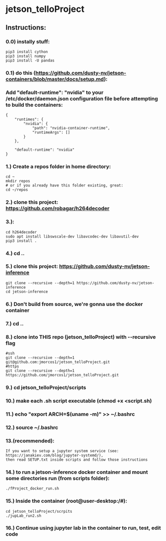 # jetson_telloProject
## Instructions:
### 0.0) instally stuff:
    pip3 install cython
    pip3 install numpy
    pip3 install -U pandas
### 0.1) do this (https://github.com/dusty-nv/jetson-containers/blob/master/docs/setup.md):
### Add "default-runtime": "nvidia" to your /etc/docker/daemon.json configuration file before attempting to build the containers:
    {
        "runtimes": {
            "nvidia": {
                "path": "nvidia-container-runtime",
                "runtimeArgs": []
            }
        },

        "default-runtime": "nvidia"
    }
### 1.) Create a repos folder in home directory:
    cd ~
    mkdir repos
    # or if you already have this folder existing, great:
    cd ~/repos
### 2.) clone this project: https://github.com/robagar/h264decoder
### 3.):
    cd h264decoder
    sudo apt install libswscale-dev libavcodec-dev libavutil-dev
    pip3 install .
### 4.) cd ..
### 5.) clone this project: https://github.com/dusty-nv/jetson-inference
    git clone --recursive --depth=1 https://github.com/dusty-nv/jetson-inference
    cd jetson-inference
### 6.) Don't build from source, we're gonna use the docker container
### 7.) cd ..
### 8.) clone into THIS repo (jetson_telloProject) with --recursive flag
    #ssh
    git clone --recursive --depth=1 git@github.com:jmorcos1/jetson_telloProject.git
    #https
    git clone --recursive --depth=1 https://github.com/jmorcos1/jetson_telloProject.git
### 9.) cd jetson_telloProject/scripts    
### 10.) make each .sh script executable (chmod +x <script.sh)
### 11.) echo "export ARCH=$(uname -m)" >> ~/.bashrc
### 12.) source ~/.bashrc
### 13.(recommended):
    If you want to setup a jupyter system service (see: https://janakiev.com/blog/jupyter-systemd/),
    then read SETUP.txt inside scripts and follow those instructions
### 14.) to run a jetson-inference docker container and mount some directories run (from scripts folder):
    ./fProject_docker_run.sh
### 15.) Inside the container (root@user-desktop:/#):
    cd jetson_telloProject/scrpits
    ./jupLab_run2.sh
### 16.) Continue using jupyter lab in the container to run, test, edit code
